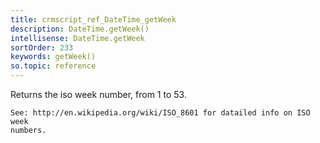 ```yaml
---
title: crmscript_ref_DateTime_getWeek
description: DateTime.getWeek()
intellisense: DateTime.getWeek
sortOrder: 233
keywords: getWeek()
so.topic: reference
---
```


Returns the iso week number, from 1 to 53.


    See: http://en.wikipedia.org/wiki/ISO_8601 for datailed info on ISO week
    numbers.


